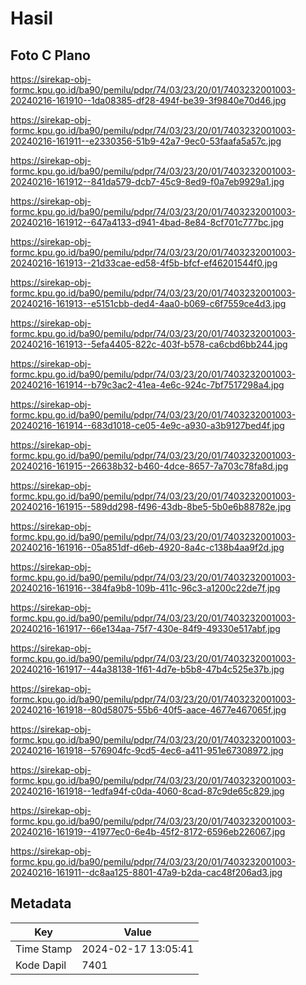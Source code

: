 # Hasil

## Foto C Plano

https://sirekap-obj-formc.kpu.go.id/ba90/pemilu/pdpr/74/03/23/20/01/7403232001003-20240216-161910--1da08385-df28-494f-be39-3f9840e70d46.jpg

https://sirekap-obj-formc.kpu.go.id/ba90/pemilu/pdpr/74/03/23/20/01/7403232001003-20240216-161911--e2330356-51b9-42a7-9ec0-53faafa5a57c.jpg

https://sirekap-obj-formc.kpu.go.id/ba90/pemilu/pdpr/74/03/23/20/01/7403232001003-20240216-161912--841da579-dcb7-45c9-8ed9-f0a7eb9929a1.jpg

https://sirekap-obj-formc.kpu.go.id/ba90/pemilu/pdpr/74/03/23/20/01/7403232001003-20240216-161912--647a4133-d941-4bad-8e84-8cf701c777bc.jpg

https://sirekap-obj-formc.kpu.go.id/ba90/pemilu/pdpr/74/03/23/20/01/7403232001003-20240216-161913--21d33cae-ed58-4f5b-bfcf-ef46201544f0.jpg

https://sirekap-obj-formc.kpu.go.id/ba90/pemilu/pdpr/74/03/23/20/01/7403232001003-20240216-161913--e5151cbb-ded4-4aa0-b069-c6f7559ce4d3.jpg

https://sirekap-obj-formc.kpu.go.id/ba90/pemilu/pdpr/74/03/23/20/01/7403232001003-20240216-161913--5efa4405-822c-403f-b578-ca6cbd6bb244.jpg

https://sirekap-obj-formc.kpu.go.id/ba90/pemilu/pdpr/74/03/23/20/01/7403232001003-20240216-161914--b79c3ac2-41ea-4e6c-924c-7bf7517298a4.jpg

https://sirekap-obj-formc.kpu.go.id/ba90/pemilu/pdpr/74/03/23/20/01/7403232001003-20240216-161914--683d1018-ce05-4e9c-a930-a3b9127bed4f.jpg

https://sirekap-obj-formc.kpu.go.id/ba90/pemilu/pdpr/74/03/23/20/01/7403232001003-20240216-161915--26638b32-b460-4dce-8657-7a703c78fa8d.jpg

https://sirekap-obj-formc.kpu.go.id/ba90/pemilu/pdpr/74/03/23/20/01/7403232001003-20240216-161915--589dd298-f496-43db-8be5-5b0e6b88782e.jpg

https://sirekap-obj-formc.kpu.go.id/ba90/pemilu/pdpr/74/03/23/20/01/7403232001003-20240216-161916--05a851df-d6eb-4920-8a4c-c138b4aa9f2d.jpg

https://sirekap-obj-formc.kpu.go.id/ba90/pemilu/pdpr/74/03/23/20/01/7403232001003-20240216-161916--384fa9b8-109b-411c-96c3-a1200c22de7f.jpg

https://sirekap-obj-formc.kpu.go.id/ba90/pemilu/pdpr/74/03/23/20/01/7403232001003-20240216-161917--66e134aa-75f7-430e-84f9-49330e517abf.jpg

https://sirekap-obj-formc.kpu.go.id/ba90/pemilu/pdpr/74/03/23/20/01/7403232001003-20240216-161917--44a38138-1f61-4d7e-b5b8-47b4c525e37b.jpg

https://sirekap-obj-formc.kpu.go.id/ba90/pemilu/pdpr/74/03/23/20/01/7403232001003-20240216-161918--80d58075-55b6-40f5-aace-4677e467065f.jpg

https://sirekap-obj-formc.kpu.go.id/ba90/pemilu/pdpr/74/03/23/20/01/7403232001003-20240216-161918--576904fc-9cd5-4ec6-a411-951e67308972.jpg

https://sirekap-obj-formc.kpu.go.id/ba90/pemilu/pdpr/74/03/23/20/01/7403232001003-20240216-161918--1edfa94f-c0da-4060-8cad-87c9de65c829.jpg

https://sirekap-obj-formc.kpu.go.id/ba90/pemilu/pdpr/74/03/23/20/01/7403232001003-20240216-161919--41977ec0-6e4b-45f2-8172-6596eb226067.jpg

https://sirekap-obj-formc.kpu.go.id/ba90/pemilu/pdpr/74/03/23/20/01/7403232001003-20240216-161911--dc8aa125-8801-47a9-b2da-cac48f206ad3.jpg


## Metadata

| Key        | Value               |
| ---------- | ------------------- |
| Time Stamp | 2024-02-17 13:05:41 |
| Kode Dapil | 7401                |




